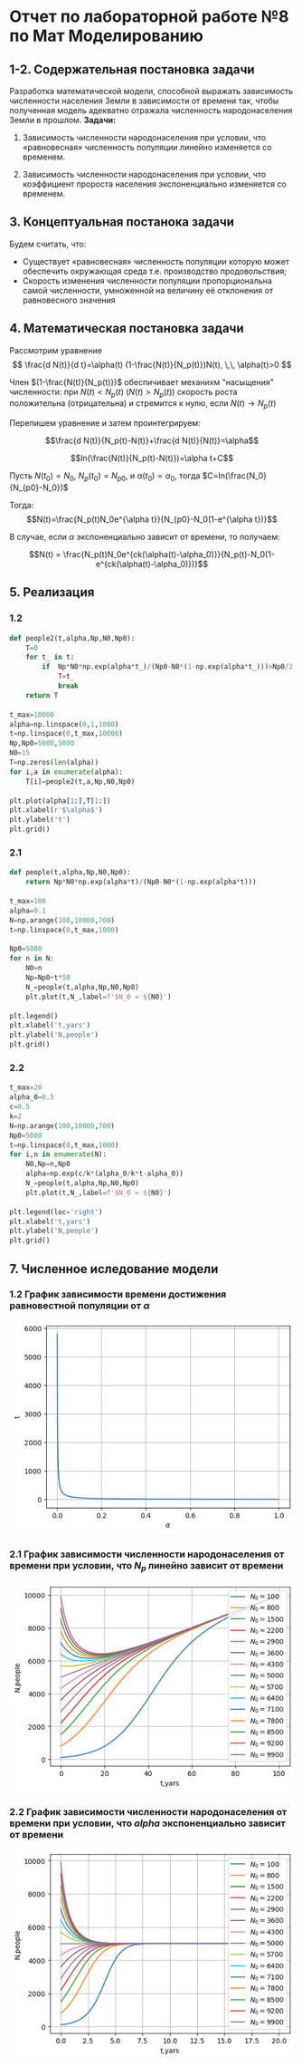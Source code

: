 # Отчет по лабораторной работе №8 по Мат Моделированию

## 1-2. Содержательная постановка задачи

Разработка математической модели, способной выражать зависимость
численности населения Земли в зависимости от времени так, чтобы полученная модель
адекватно отражала численность народонаселения Земли в прошлом.
**Задачи:**

1) Зависимость численности народонаселения при условии, что «равновесная»
численность популяции линейно изменяется со временем.

2) Зависимость численности народонаселения при условии, что коэффициент пророста
населения экспоненциально изменяется со временем.

## 3. Концептуальная постанока задачи

Будем считать, что:

* Существует «равновесная» численность популяции которую может обеспечить
окружающая среда т.е. производство продовольствия;
* Скорость изменения численности популяции пропорциональна самой численности,
умноженной на величину её отклонения от равновесного значения

## 4. Математическая постановка задачи

Рассмотрим уравнение 
$$
\frac{d N(t)}{d t}=\alpha(t) (1-\frac{N(t)}{N_p(t)})N(t), \,\, \alpha(t)>0
$$

Член $(1-\frac{N(t)}{N_p(t)})$ обеспичивает механихм "насыщения" численности: 
при $N(t)<N_p(t)$ ($N(t)>N_p(t)$) скорость роста положительна (отрицательна)
и стремится к нулю, если $N(t)\rightarrow N_p(t)$

Перепишем уравнение и затем проинтегрируем:

$$\frac{d N(t)}{N_p(t)-N(t)}+\frac{d N(t)}{N(t)}=\alpha$$


$$ln(\frac{N(t)}{N_p(t)-N(t)})=\alpha t+C$$

Пусть $N(t_0)=N_0$, $N_p(t_0)=N_{p0}$, и $\alpha(t_0)=\alpha_0$, тогда $C=ln(\frac{N_0}{N_{p0}-N_0})$

Тогда:
$$N(t)=\frac{N_p(t)N_0e^{\alpha t}}{N_{p0}-N_0(1-e^{\alpha t})}$$ 


В случае, если $\alpha$ экспоненциально зависит от времени, то получаем:

$$N(t) = \frac{N_p(t)N_0e^{ck(\alpha(t)-\alpha_0)}}{N_p(t)-N_0(1-e^{ck(\alpha(t)-\alpha_0)})}$$
## 5. Реализация

### 1.2

```python
def people2(t,alpha,Np,N0,Np0):
    T=0
    for t_ in t:
        if  Np*N0*np.exp(alpha*t_)/(Np0-N0*(1-np.exp(alpha*t_)))>Np0/2:
            T=t_
            break
    return T

t_max=10000
alpha=np.linspace(0,1,1000)
t=np.linspace(0,t_max,10000)
Np,Np0=5000,5000
N0=15
T=np.zeros(len(alpha))
for i,a in enumerate(alpha):
    T[i]=people2(t,a,Np,N0,Np0)

plt.plot(alpha[1:],T[1:])
plt.xlabel(r'$\alpha$')
plt.ylabel('t')
plt.grid()
```

### 2.1
```python
def people(t,alpha,Np,N0,Np0):
    return Np*N0*np.exp(alpha*t)/(Np0-N0*(1-np.exp(alpha*t)))

t_max=100
alpha=0.1
N=np.arange(100,10000,700)
t=np.linspace(0,t_max,1000)

Np0=5000
for n in N: 
    N0=n
    Np=Np0+t*50
    N_=people(t,alpha,Np,N0,Np0)
    plt.plot(t,N_,label=f'$N_0 = ${N0}')

plt.legend()
plt.xlabel('t,yars')
plt.ylabel('N,people')
plt.grid()
```

### 2.2

```python
t_max=20
alpha_0=0.5
c=0.5
k=2
N=np.arange(100,10000,700)
Np0=5000
t=np.linspace(0,t_max,1000)
for i,n in enumerate(N): 
    N0,Np=n,Np0
    alpha=np.exp(c/k*(alpha_0/k*t-alpha_0))
    N_=people(t,alpha,Np,N0,Np0)
    plt.plot(t,N_,label=f'$N_0 = ${N0}')

plt.legend(loc='right')
plt.xlabel('t,yars')
plt.ylabel('N,people')
plt.grid()
```

## 7. Численное иследование модели

### 1.2 График зависимости времени достижения равновестной популяции от $\alpha$
![](src/01.png)

### 2.1 График зависимости численности народонаселения от времени при условии, что $N_p$ линейно зависит от времени

![](src/02.png)

### 2.2 График зависимости численности народонаселения от времени при условии, что $alpha$ экспоненциально зависит от времени

![](src/03.png)